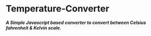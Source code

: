 # Temperature-Converter

***A Simple Javascript based converter to convert between Celsius fahrenheit & Kelvin scale.***
